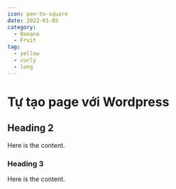 ```yaml
---
icon: pen-to-square
date: 2022-01-05
category:
  - Banana
  - Fruit
tag:
  - yellow
  - curly
  - long
---
```


# Tự tạo page với Wordpress

## Heading 2

Here is the content.

### Heading 3

Here is the content.

